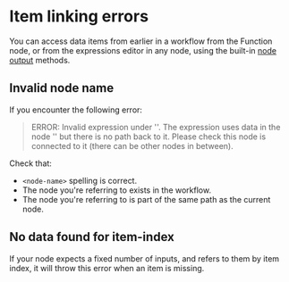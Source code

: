 # Item linking errors

You can access data items from earlier in a workflow from the Function node, or from the expressions editor in any node, using the built-in [node output](/code-examples/methods-variables#node-output) methods.

## Invalid node name

If you encounter the following error:

> ERROR: Invalid expression under '<field name>'.
> The expression uses data in the node '<node-name>' but there is no path back to it. Please check this node is connected to it (there can be other nodes in between).

Check that:

* `<node-name>` spelling is correct.
* The node you're referring to exists in the workflow.
* The node you're referring to is part of the same path as the current node.

## No data found for item-index

If your node expects a fixed number of inputs, and refers to them by item index, it will throw this error when an item is missing.

